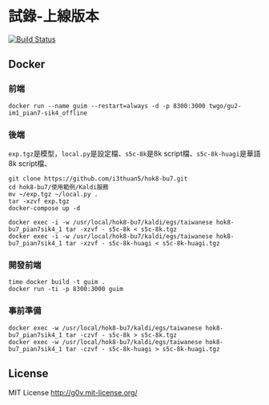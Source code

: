 # 試錄-上線版本
[![Build Status](https://travis-ci.org/twgo/gu2-im1_pian7-sik4_offline.svg?branch=master)](https://travis-ci.org/twgo/gu2-im1_pian7-sik4_offline)

## Docker
### 前端
```
docker run --name guim --restart=always -d -p 8300:3000 twgo/gu2-im1_pian7-sik4_offline
```

### 後端
`exp.tgz`是模型，`local.py`是設定檔、`s5c-8k`是8k script檔、`s5c-8k-huagi`是華語8k script檔、
```
git clone https://github.com/i3thuan5/hok8-bu7.git
cd hok8-bu7/使用範例/Kaldi服務
mv ~/exp.tgz ~/local.py .
tar -xzvf exp.tgz
docker-compose up -d

docker exec -i -w /usr/local/hok8-bu7/kaldi/egs/taiwanese hok8-bu7_pian7sik4_1 tar -xzvf - s5c-8k < s5c-8k.tgz
docker exec -i -w /usr/local/hok8-bu7/kaldi/egs/taiwanese hok8-bu7_pian7sik4_1 tar -xzvf - s5c-8k-huagi < s5c-8k-huagi.tgz
```

### 開發前端
```
time docker build -t guim .
docker run -ti -p 8300:3000 guim
```

### 事前準備
```
docker exec -w /usr/local/hok8-bu7/kaldi/egs/taiwanese hok8-bu7_pian7sik4_1 tar -czvf - s5c-8k > s5c-8k.tgz
docker exec -w /usr/local/hok8-bu7/kaldi/egs/taiwanese hok8-bu7_pian7sik4_1 tar -czvf - s5c-8k-huagi > s5c-8k-huagi.tgz
```

License
-----------

MIT License <http://g0v.mit-license.org/>
